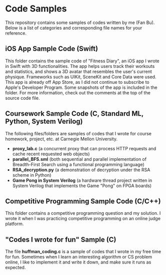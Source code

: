 # Code Samples
This repository contains some samples of codes written by me (Fan Bu). Below is a list of categories and corresponding file names for your reference.

## iOS App Sample Code (Swift)
This folder contains the sample code of "Fitness Diary", an iOS app I wrote in Swift with 3D functionalities. The app helps users track their workouts and statistics, and shows a 3D avatar that resembles the user's current physique. Frameworks such as UIKit, SceneKit and Core Data were used. This app is already off App Store, as I did not continue to subscribe to Apple's Developer Program. Some snapshots of the app is included in the folder. For more information, check out the comments at the top of the source code file.

## Coursework Sample Code (C, Standard ML, Python, System Verilog)
The following files/folders are samples of codes that I wrote for course homework, project, etc. at Carnegie Mellon University.
- **proxy_lab.c** (a concurrent proxy that can process HTTP requests and cache recent requested web objects)
- **parallel_BFS.sml** (both sequential and parallel implementation of Breadth-First Search using a functional programming language)
- **RSA_decryption.py** (a demonstration of decryption under the RSA scheme in Python)
- **Game Pong in System Verilog** (a hardware thread project written in System Verilog that implements the Game "Pong" on FPGA boards)

## Competitive Programming Sample Code (C/C++)
This folder contains a competitive programming question and my solution. I wrote it when I was practicing competitive programming on an online judge platform.

## "Codes I wrote for fun" Sample (C)
The file **huffman_coding.c** is a sample of codes that I wrote in my free time for fun. Sometimes when I learn an interesting algorithm or CS problem online, I like to implement it and write it down, and make sure it runs as expected.
